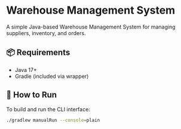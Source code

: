 # Warehouse Management System

A simple Java-based Warehouse Management System for managing suppliers, inventory, and orders.

## 📦 Requirements

- Java 17+
- Gradle (included via wrapper)

## 🚀 How to Run

To build and run the CLI interface:

```bash
./gradlew manualRun --console=plain